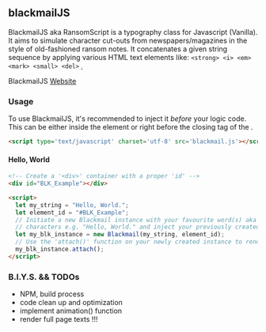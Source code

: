 ## blackmailJS
BlackmailJS aka RansomScript is a typography class for Javascript (Vanilla). It aims to simulate character cut-outs from newspapers/magazines in the style of old-fashioned ransom notes. It concatenates a given string sequence by applying various HTML text elements like: ```<strong> <i> <em> <mark> <small> <del>``` <ins> <sub> <sup>.

BlackmailJS [Website](https://wellcompiled.github.io/blackmailJS/)

### Usage
To use BlackmailJS, it's recommended to inject it *before* your logic code.
This can be either inside the <head> element or right before the closing tag of the </body>.
```html
<script type='text/javascript' charset='utf-8' src='blackmail.js'></script>
``` 

#### Hello, World
```html
<!-- Create a '<div>' container with a proper 'id' -->
<div id="BLK_Example"></div>

<script>
  let my_string = "Hello, World.";
  let element_id = "#BLK_Example";
  // Initiate a new Blackmail instance with your favourite word(s) aka string of
  // characters e.g. "Hello, World." and inject your previously created 'id'.
  let my_blk_instance = new Blackmail(my_string, element_id);
  // Use the 'attach()' function on your newly created instance to render it to your screen.   
  my_blk_instance.attach();
</script>
```

### B.I.Y.S. && TODOs 
  - NPM, build process
  - code clean up and optimization
  - implement animation() function
  - render full page texts !!!


